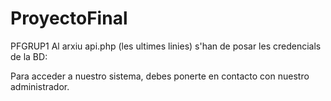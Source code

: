 # ProyectoFinal
PFGRUP1
Al arxiu api.php (les ultimes linies) s'han de posar les credencials de la BD:

Para acceder a nuestro sistema, debes ponerte en contacto con nuestro administrador.
